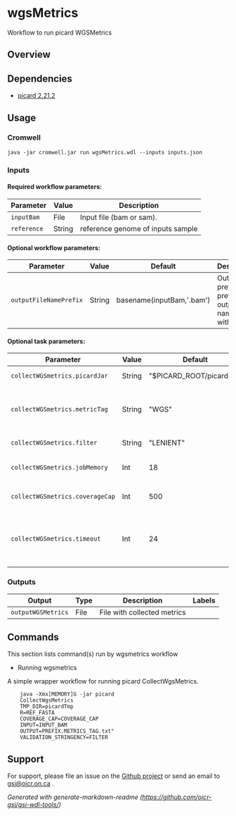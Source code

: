 # wgsMetrics

Workflow to run picard WGSMetrics

## Overview

## Dependencies

* [picard 2.21.2](https://broadinstitute.github.io/picard/)


## Usage

### Cromwell
```
java -jar cromwell.jar run wgsMetrics.wdl --inputs inputs.json
```

### Inputs

#### Required workflow parameters:
Parameter|Value|Description
---|---|---
`inputBam`|File|Input file (bam or sam).
`reference`|String|reference genome of inputs sample


#### Optional workflow parameters:
Parameter|Value|Default|Description
---|---|---|---
`outputFileNamePrefix`|String|basename(inputBam,'.bam')|Output prefix to prefix output file names with.


#### Optional task parameters:
Parameter|Value|Default|Description
---|---|---|---
`collectWGSmetrics.picardJar`|String|"$PICARD_ROOT/picard.jar"|Picard jar file to use
`collectWGSmetrics.metricTag`|String|"WGS"|metric tag is used as a file extension for output
`collectWGSmetrics.filter`|String|"LENIENT"|Picard filter to use
`collectWGSmetrics.jobMemory`|Int|18|memory allocated for Job
`collectWGSmetrics.coverageCap`|Int|500|Coverage cap, picard parameter
`collectWGSmetrics.timeout`|Int|24|Maximum amount of time (in hours) the task can run for.


### Outputs

Output | Type | Description | Labels
---|---|---|---
`outputWGSMetrics`|File|File with collected metrics|


## Commands
 
 This section lists command(s) run by wgsmetrics workflow
 
 * Running wgsmetrics
 
 A simple wrapper workflow for running picard CollectWgsMetrics.
 
 ```
     java -Xmx[MEMORY]G -jar picard
     CollectWgsMetrics 
     TMP_DIR=picardTmp 
     R=REF_FASTA 
     COVERAGE_CAP=COVERAGE_CAP 
     INPUT=INPUT_BAM 
     OUTPUT=PREFIX.METRICS_TAG.txt" 
     VALIDATION_STRINGENCY=FILTER
 ```
 ## Support

For support, please file an issue on the [Github project](https://github.com/oicr-gsi) or send an email to gsi@oicr.on.ca .

_Generated with generate-markdown-readme (https://github.com/oicr-gsi/gsi-wdl-tools/)_
